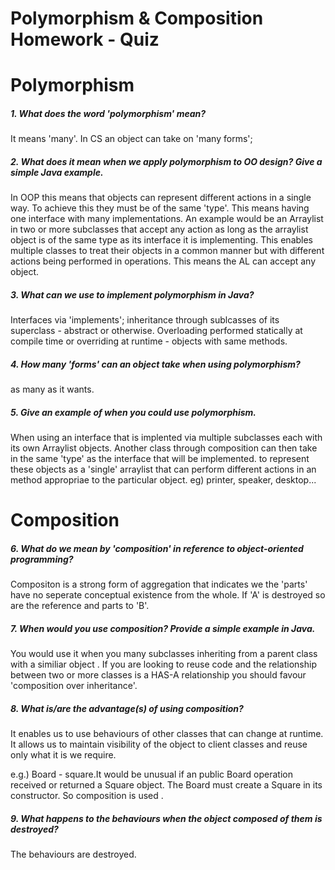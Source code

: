 # Polymorphism & Composition Homework - Quiz

# Polymorphism

##### 1. What does the ___word___ 'polymorphism' mean?
It means 'many'. In CS an object can take on 'many forms';

##### 2. What does it mean when we apply polymorphism to OO design? Give a simple Java example.
In OOP this means that  objects  can represent different actions in a single way. To achieve this they must be of the same 'type'. This means having one interface with many implementations. An example would be an Arraylist in two or more subclasses that accept any action as long as the arraylist object is of the same type as its interface it is implementing. This enables multiple classes to treat their objects in a common manner but with different actions being performed in operations. This means the AL can accept any object.

#####  3. What can we use to implement polymorphism in Java?
Interfaces via 'implements'; inheritance through sublcasses of its superclass - abstract or otherwise. Overloading performed statically at compile time or overriding at runtime - objects with same methods.

##### 4. How many 'forms' can an object take when using polymorphism?
as many as it wants.

##### 5. Give an example of when you could use polymorphism.
When using an interface that is implented via multiple subclasses each with its own Arraylist objects. Another class through composition can then take in the same 'type' as the interface that will be implemented. to represent these objects as a 'single' arraylist that can perform different actions in an method appropriae to the particular object. eg) printer, speaker, desktop...


# Composition

##### 6. What do we mean by 'composition' in reference to object-oriented programming?
Compositon is a strong form of aggregation that indicates we the 'parts' have no seperate conceptual existence from the whole. If 'A' is destroyed so are the reference and parts to 'B'.

##### 7. When would you use composition? Provide a simple example in Java.
You would use it when you many subclasses inheriting from a parent class with a similiar object . If you are looking to reuse code and the relationship between two or more classes is a HAS-A relationship you should favour 'composition over inheritance'.

##### 8. What is/are the advantage(s) of using composition?
It enables us to use behaviours of  other classes that can change at runtime. It allows us to maintain visibility of the object to client classes and reuse only what it is we require.

e.g.) Board - square.It would be unusual if an public Board operation received or returned a Square object. The Board must create a Square in its constructor. So composition is used .

##### 9. What happens to the behaviours when the object composed of them is destroyed?
The behaviours are destroyed.
